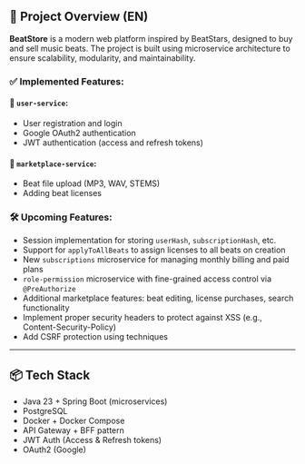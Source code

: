 ## 📌 Project Overview (EN)

**BeatStore** is a modern web platform inspired by BeatStars, designed to buy and sell music beats. The project is built using microservice architecture to ensure scalability, modularity, and maintainability.

### ✅ Implemented Features:

#### 🔐 `user-service`:
- User registration and login
- Google OAuth2 authentication
- JWT authentication (access and refresh tokens)

#### 🛒 `marketplace-service`:
- Beat file upload (MP3, WAV, STEMS)
- Adding beat licenses

### 🛠️ Upcoming Features:
- Session implementation for storing `userHash`, `subscriptionHash`, etc.
- Support for `applyToAllBeats` to assign licenses to all beats on creation
- New `subscriptions` microservice for managing monthly billing and paid plans
- `role-permission` microservice with fine-grained access control via `@PreAuthorize`
- Additional marketplace features: beat editing, license purchases, search functionality
- Implement proper security headers to protect against XSS (e.g., Content-Security-Policy)
- Add CSRF protection using techniques

---

## 📦 Tech Stack

- Java 23 + Spring Boot (microservices)
- PostgreSQL
- Docker + Docker Compose
- API Gateway + BFF pattern
- JWT Auth (Access & Refresh tokens)
- OAuth2 (Google)
